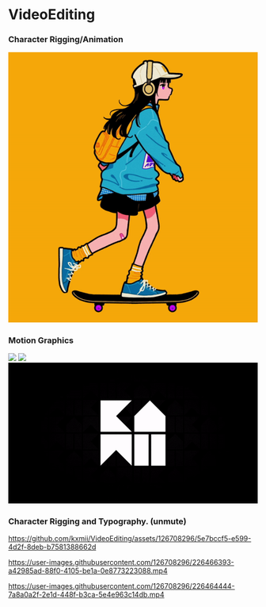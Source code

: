 # VideoEditing
### Character Rigging/Animation
![](https://github.com/kxmii/VideoEditing/blob/main/sk8r.gif)

### Motion Graphics
![](https://github.com/kxmii/VideoEditing/blob/main/bny.gif)
![](https://github.com/kxmii/VideoEditing/blob/main/collection1.gif)
![](https://github.com/kxmii/VideoEditing/blob/main/crown.gif)

### Character Rigging and Typography. (unmute)
https://github.com/kxmii/VideoEditing/assets/126708296/5e7bccf5-e599-4d2f-8deb-b7581388662d

https://user-images.githubusercontent.com/126708296/226466393-a42985ad-88f0-4105-be1a-0e8773223088.mp4

https://user-images.githubusercontent.com/126708296/226464444-7a8a0a2f-2e1d-448f-b3ca-5e4e963c14db.mp4
